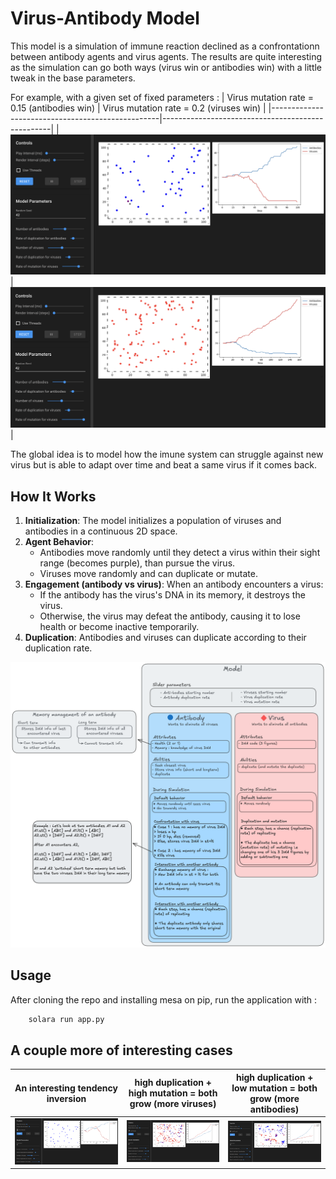 # Virus-Antibody Model

This model is a simulation of immune reaction declined as a confrontationn between antibody agents and virus agents. The results are quite interesting as the simulation can go both ways (virus win or antibodies win) with a little tweak in the base parameters.

For example, with a given set of fixed parameters :
| Virus mutation rate = 0.15 (antibodies win)      | Virus mutation rate = 0.2 (viruses win)          |
|--------------------------------------------------|--------------------------------------------------|
|  ![](images/antibodies_win.png)                  | ![](images/viruses_win.png)                      |



The global idea is to model how the imune system can struggle against new virus but is able to adapt over time and beat a same virus if it comes back.


## How It Works

1. **Initialization**: The model initializes a population of viruses and antibodies in a continuous 2D space.
2. **Agent Behavior**:
   - Antibodies move randomly until they detect a virus within their sight range (becomes purple), than pursue the virus.
   - Viruses move randomly and can duplicate or mutate.
3. **Engagement (antibody vs virus)**: When an antibody encounters a virus:
   - If the antibody has the virus's DNA in its memory, it destroys the virus.
   - Otherwise, the virus may defeat the antibody, causing it to lose health or become inactive temporarily.
4. **Duplication**: Antibodies and viruses can duplicate according to their duplication rate.


![](images/virus_antibody.png)

## Usage

After cloning the repo and installing mesa on pip, run the application with :
```bash
    solara run app.py
```

## A couple more of interesting cases

| An interesting tendency inversion | high duplication + high mutation = both grow (more viruses) | high duplication + low mutation = both grow (more antibodies) |
|---|---|---|
| <img src="images/pattern.png" width="550"/> | <img src="images/grow_virus_wins.png" width="450"/> | <img src="images/grow_antibody_wins.png" width="450"/> |
